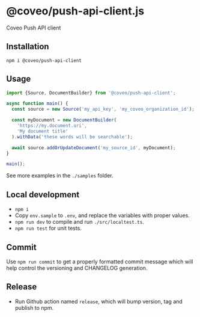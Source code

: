 # @coveo/push-api-client.js

Coveo Push API client

## Installation

`npm i @coveo/push-api-client`

## Usage

```js
import {Source, DocumentBuilder} from '@coveo/push-api-client';

async function main() {
  const source = new Source('my_api_key', 'my_coveo_organization_id');

  const myDocument = new DocumentBuilder(
    'https://my.document.uri',
    'My document title'
  ).withData('these words will be searchable');

  await source.addOrUpdateDocument('my_source_id', myDocument);
}

main();
```

See more examples in the `./samples` folder.

## Local development

- `npm i`
- Copy `env.sample` to `.env`, and replace the variables with proper values.
- `npm run dev` to compile and run `./src/localtest.ts`.
- `npm run test` for unit tests.

## Commit

Use `npm run commit` to get a properly formatted commit message which will help control the versioning and CHANGELOG generation.

## Release

- Run Github action named `release`, which will bump version, tag and publish to npm.
